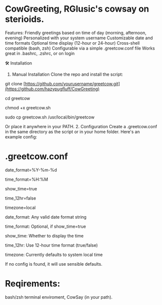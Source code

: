 
# CowGreeting, RGlusic's cowsay on sterioids.
Features:
Friendly greetings based on time of day (morning, afternoon, evening)
Personalized with your system username
Customizable date and time formats
Optional time display (12-hour or 24-hour)
Cross-shell compatible (bash, zsh)
Configurable via a simple .greetcow.conf file
Works great in .bashrc, .zshrc, or on login

🛠 Installation
1. Manual Installation
Clone the repo and install the script:

git clone [https://github.com/yourusername/greetcow.git](https://github.com/hazypugfluff/CowGreeting)

cd greetcow

chmod +x greetcow.sh

sudo cp greetcow.sh /usr/local/bin/greetcow

Or place it anywhere in your PATH.
2. Configuration
Create a .greetcow.conf in the same directory as the script or in your home folder. Here's an example config:
# .greetcow.conf
date_format=%Y-%m-%d

time_format=%H:%M

show_time=true

time_12hr=false

timezone=local

date_format: Any valid date format string

time_format: Optional, if show_time=true

show_time: Whether to display the time

time_12hr: Use 12-hour time format (true/false)

timezone: Currently defaults to system local time

If no config is found, it will use sensible defaults.

# Reqirements:
bash/zsh terminal enviroment, CowSay (in your path).
